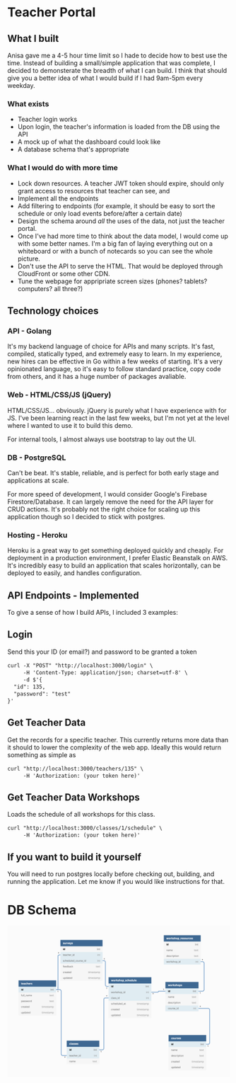 # Teacher Portal

## What I built
Anisa gave me a 4-5 hour time limit so I hade to decide how to best use the time. Instead of building a small/simple application that was complete, I decided to demonsterate the breadth of what I can build. I think that should give you a better idea of what I would build if I had 9am-5pm every weekday.

### What exists
- Teacher login works
- Upon login, the teacher's information is loaded from the DB using the API
- A mock up of what the dashboard could look like
- A database schema that's appropriate



### What I would do with more time
- Lock down resources. A teacher JWT token should expire, should only grant access to resources that teacher can see, and 
- Implement all the endpoints
- Add filtering to endpoints (for example, it should be easy to sort the schedule or only load events before/after a certain date)
- Design the schema around _all_ the uses of the data, not just the teacher portal.
- Once I've had more time to think about the data model, I would come up with some better names. I'm a big fan of laying everything out on a whiteboard or with a bunch of notecards so you can see the whole picture.
- Don't use the API to serve the HTML. That would be deployed through CloudFront or some other CDN.
- Tune the webpage for appripriate screen sizes (phones? tablets? computers? all three?)




## Technology choices
### API - Golang
It's my backend language of choice for APIs and many scripts. It's fast, compiled, statically typed, and extremely easy to learn. In my experience, new hires can be effective in Go within a few weeks of starting. It's a very opinionated language, so it's easy to follow standard practice, copy code from others, and it has a huge number of packages avaliable.

### Web - HTML/CSS/JS (jQuery)
HTML/CSS/JS... obviously. jQuery is purely what I have experience with for JS. I've been learning react in the last few weeks, but I'm not yet at the level where I wanted to use it to build this demo.

For internal tools, I almost always use bootstrap to lay out the UI.

### DB - PostgreSQL
Can't be beat. It's stable, reliable, and is perfect for both early stage and applications at scale.

For more speed of development, I would consider Google's Firebase Firestore/Database. It can largely remove the need for the API layer for CRUD actions. It's probably not the right choice for scaling up this application though so I decided to stick with postgres.

### Hosting - Heroku
Heroku is a great way to get something deployed quickly and cheaply. For deployment in a production environment, I prefer Elastic Beanstalk on AWS. It's incredibly easy to build an application that scales horizontally, can be deployed to easily, and handles configuration.



## API Endpoints - Implemented
To give a sense of how I build APIs, I included 3 examples:

## Login
Send this your ID (or email?) and password to be granted a token

```
curl -X "POST" "http://localhost:3000/login" \
     -H 'Content-Type: application/json; charset=utf-8' \
     -d $'{
  "id": 135,
  "password": "test"
}'
```


## Get Teacher Data
Get the records for a specific teacher. This currently returns more data than it should to lower the complexity of the web app. Ideally this would return something as simple as 

```
curl "http://localhost:3000/teachers/135" \
     -H 'Authorization: (your token here)'
```



## Get Teacher Data Workshops
Loads the schedule of all workshops for this class.

```
curl "http://localhost:3000/classes/1/schedule" \
     -H 'Authorization: (your token here)'
```





## If you want to build it yourself
You will need to run postgres locally before checking out, building, and running the application. Let me know if you would like instructions for that.

# DB Schema
![db schema](db-diagram.png)
